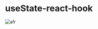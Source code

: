 # useState-react-hook 

![afr](https://github.com/2Kelvin/useState-react-hook/assets/85868026/acdf3826-acec-49ca-bdc8-d317270bcc83)
